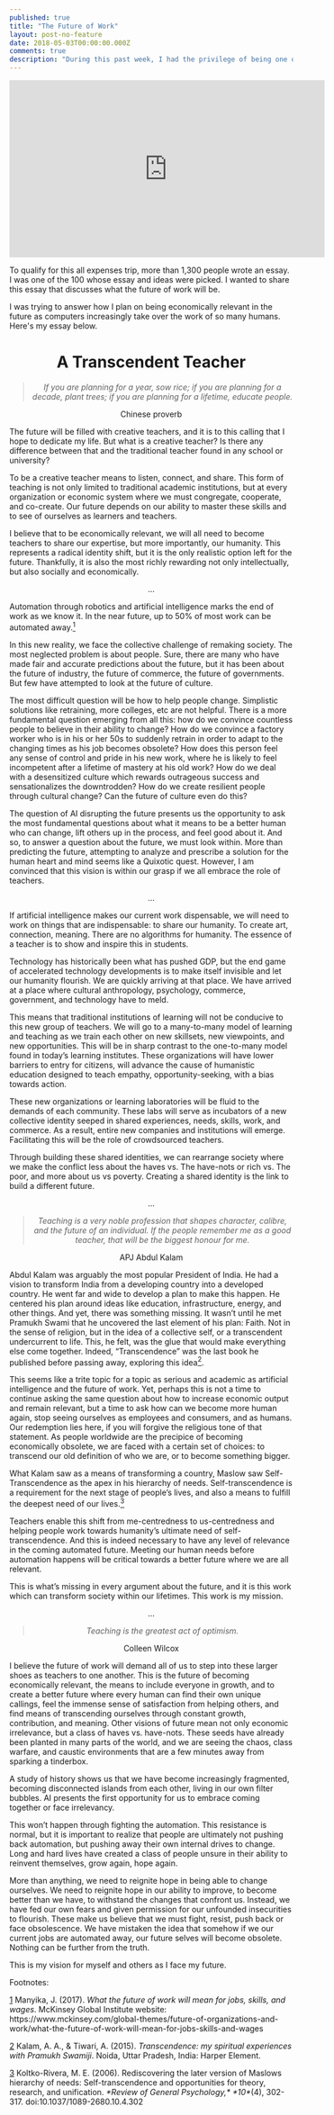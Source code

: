 ```yaml
---
published: true
title: "The Future of Work"
layout: post-no-feature
date: 2018-05-03T00:00:00.000Z
comments: true
description: "During this past week, I had the privilege of being one of the 100 people invited to the St. Gallen Symposium in Switzerland to discuss the Future of Work. The event is an intimate gathering of roughly 600 people: leaders of tomorrow and leaders of today including billionaire entrepreneurs, world leaders, and cutting edge researchers, and brilliant thinkers."
---
```


<iframe width="560" height="315" src="https://www.youtube-nocookie.com/embed/yDJAY5OIarQ?controls=0" frameborder="0" allow="accelerometer; autoplay; encrypted-media; gyroscope; picture-in-picture" allowfullscreen></iframe>

To qualify for this all expenses trip, more than 1,300 people wrote an essay. I was one of the 100 whose essay and ideas were picked. I wanted to share this essay that discusses what the future of work will be.

I was trying to answer how I plan on being economically relevant in the future as computers increasingly take over the work of so many humans. Here's my essay below.

<h1 class="western" align="center">A Transcendent Teacher</h1>
<blockquote>
<p align="center"><i>If you are planning for a year, sow rice; if you are planning for a decade, plant trees; if you are planning for a lifetime, educate people.</i></p>
</blockquote>
<p align="center">Chinese proverb</p>
The future will be filled with creative teachers, and it is to this calling that I hope to dedicate my life. But what is a creative teacher? Is there any difference between that and the traditional teacher found in any school or university?

To be a creative teacher means to listen, connect, and share. This form of teaching is not only limited to traditional academic institutions, but at every organization or economic system where we must congregate, cooperate, and co-create. Our future depends on our ability to master these skills and to see of ourselves as learners and teachers.

I believe that to be economically relevant, we will all need to become teachers to share our expertise, but more importantly, our humanity. This represents a radical identity shift, but it is the only realistic option left for the future. Thankfully, it is also the most richly rewarding not only intellectually, but also socially and economically.

<p align="center">...</p>
Automation through robotics and artificial intelligence marks the end of work as we know it. In the near future, up to 50% of most work can be automated away.<a class="sdfootnoteanc" href="#sdfootnote1sym" name="sdfootnote1anc"><sup>1</sup></a>

In this new reality, we face the collective challenge of remaking society. The most neglected problem is about people. Sure, there are many who have made fair and accurate predictions about the future, but it has been about the future of industry, the future of commerce, the future of governments. But few have attempted to look at the future of culture.

The most difficult question will be how to help people change. Simplistic solutions like retraining, more colleges, etc are not helpful. There is a more fundamental question emerging from all this: how do we convince countless people to believe in their ability to change? How do we convince a factory worker who is in his or her 50s to suddenly retrain in order to adapt to the changing times as his job becomes obsolete? How does this person feel any sense of control and pride in his new work, where he is likely to feel incompetent after a lifetime of mastery at his old work? How do we deal with a desensitized culture which rewards outrageous success and sensationalizes the downtrodden? How do we create resilient people through cultural change? Can the future of culture even do this?

The question of AI disrupting the future presents us the opportunity to ask the most fundamental questions about what it means to be a better human who can change, lift others up in the process, and feel good about it. And so, to answer a question about the future, we must look within. More than predicting the future, attempting to analyze and prescribe a solution for the human heart and mind seems like a Quixotic quest. However, I am convinced that this vision is within our grasp if we all embrace the role of teachers.

<p align="center">...</p>
If artificial intelligence makes our current work dispensable, we will need to work on things that are indispensable: to share our humanity. To create art, connection, meaning. There are no algorithms for humanity. The essence of a teacher is to show and inspire this in students.

Technology has historically been what has pushed GDP, but the end game of accelerated technology developments is to make itself invisible and let our humanity flourish. We are quickly arriving at that place. We have arrived at a place where cultural anthropology, psychology, commerce, government, and technology have to meld.

This means that traditional institutions of learning will not be conducive to this new group of teachers. We will go to a many-to-many model of learning and teaching as we train each other on new skillsets, new viewpoints, and new opportunities. This will be in sharp contrast to the one-to-many model found in today’s learning institutes. These organizations will have lower barriers to entry for citizens, will advance the cause of humanistic education designed to teach empathy, opportunity-seeking, with a bias towards action.

These new organizations or learning laboratories will be fluid to the demands of each community. These labs will serve as incubators of a new collective identity seeped in shared experiences, needs, skills, work, and commerce. As a result, entire new companies and institutions will emerge. Facilitating this will be the role of crowdsourced teachers.

Through building these shared identities, we can rearrange society where we make the conflict less about the haves vs. The have-nots or rich vs. The poor, and more about us vs poverty. Creating a shared identity is the link to build a different future.

<p align="center">...</p>

<blockquote>
<p align="center"><i>Teaching is a very noble profession that shapes character, calibre, and the future of an individual. If the people remember me as a good teacher, that will be the biggest honour for me.</i></p>
</blockquote>
<p align="center">APJ Abdul Kalam</p>
Abdul Kalam was arguably the most popular President of India. He had a vision to transform India from a developing country into a developed country. He went far and wide to develop a plan to make this happen. He centered his plan around ideas like education, infrastructure, energy, and other things. And yet, there was something missing. It wasn’t until he met Pramukh Swami that he uncovered the last element of his plan: Faith. Not in the sense of religion, but in the idea of a collective self, or a transcendent undercurrent to life. This, he felt, was the glue that would make everything else come together. Indeed, “Transcendence” was the last book he published before passing away, exploring this idea<a class="sdfootnoteanc" href="#sdfootnote2sym" name="sdfootnote2anc"><sup>2</sup></a>.

This seems like a trite topic for a topic as serious and academic as artificial intelligence and the future of work. Yet, perhaps this is not a time to continue asking the same question about how to increase economic output and remain relevant, but a time to ask how can we become more human again, stop seeing ourselves as employees and consumers, and as humans. Our redemption lies here, if you will forgive the religious tone of that statement. As people worldwide are the precipice of becoming economically obsolete, we are faced with a certain set of choices: to transcend our old definition of who we are, or to become something bigger.

What Kalam saw as a means of transforming a country, Maslow saw Self-Transcendence as the apex in his hierarchy of needs. Self-transcendence is a requirement for the next stage of people’s lives, and also a means to fulfill the deepest need of our lives.<a class="sdfootnoteanc" href="#sdfootnote3sym" name="sdfootnote3anc"><sup>3</sup></a>

Teachers enable this shift from me-centredness to us-centredness and helping people work towards humanity’s ultimate need of self-transcendence. And this is indeed necessary to have any level of relevance in the coming automated future. Meeting our human needs before automation happens will be critical towards a better future where we are all relevant.

This is what’s missing in every argument about the future, and it is this work which can transform society within our lifetimes. This work is my mission.

<p align="center">...</p>

<blockquote>
<p align="center"><i>Teaching is the greatest act of optimism.</i></p>
</blockquote>
<p align="center">Colleen Wilcox</p>
I believe the future of work will demand all of us to step into these larger shoes as teachers to one another. This is the future of becoming economically relevant, the means to include everyone in growth, and to create a better future where every human can find their own unique callings, feel the immense sense of satisfaction from helping others, and find means of transcending ourselves through constant growth, contribution, and meaning. Other visions of future mean not only economic irrelevance, but a class of haves vs. have-nots. These seeds have already been planted in many parts of the world, and we are seeing the chaos, class warfare, and caustic environments that are a few minutes away from sparking a tinderbox.

A study of history shows us that we have become increasingly fragmented, becoming disconnected islands from each other, living in our own filter bubbles. AI presents the first opportunity for us to embrace coming together or face irrelevancy.

This won’t happen through fighting the automation. This resistance is normal, but it is important to realize that people are ultimately not pushing back automation, but pushing away their own internal drives to change. Long and hard lives have created a class of people unsure in their ability to reinvent themselves, grow again, hope again.

More than anything, we need to reignite hope in being able to change ourselves. We need to reignite hope in our ability to improve, to become better than we have, to withstand the changes that confront us. Instead, we have fed our own fears and given permission for our unfounded insecurities to flourish. These make us believe that we must fight, resist, push back or face obsolescence. We have mistaken the idea that somehow if we our current jobs are automated away, our future selves will become obsolete. Nothing can be further from the truth.

<p align="left">This is my vision for myself and others as I face my future.</p>
<p align="left">Footnotes:</p>

<div id="sdfootnote1">
<p class="sdfootnote"><a class="sdfootnotesym" href="#sdfootnote1anc" name="sdfootnote1sym">1</a> Manyika, J. (2017). <i>What the future of work will mean for jobs, skills, and wages</i>. McKinsey Global Institute website: https://www.mckinsey.com/global-themes/future-of-organizations-and-work/what-the-future-of-work-will-mean-for-jobs-skills-and-wages</p>

</div>
<div id="sdfootnote2">
<p class="sdfootnote"><a class="sdfootnotesym" href="#sdfootnote2anc" name="sdfootnote2sym">2</a> Kalam, A. A., & Tiwari, A. (2015). <i>Transcendence: my spiritual experiences with Pramukh Swamiji</i>. Noida, Uttar Pradesh, India: Harper Element.</p>

</div>
<div id="sdfootnote3">
  <p class="sdfootnote"><a class="sdfootnotesym" href="sdfootnote3anc" name="sdfootnote3sym">3</a> Koltko-Rivera, M. E. (2006). Rediscovering the later version of Maslows hierarchy of needs: Self-transcendence and opportunities for theory, research, and unification. <i>*Review of General Psychology,*</i>  <i>*10*</i>(4), 302-317. doi:10.1037/1089-2680.10.4.302</p>
